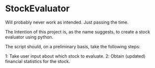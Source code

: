 # StockEvaluator
Will probably never work as intended. Just passing the time. 

The Intention of this project is, as the name suggests, to create a stock evaluator using python. 

The script should, on a preliminary basis, take the following steps: 

1: Take user input about which stock to evaluate. 
2: Obtain (updated) financial statistics for the stock.
